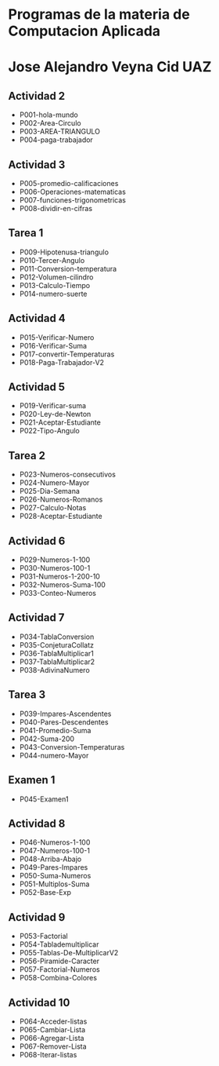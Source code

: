 # Programas de la materia de Computacion Aplicada
# Jose Alejandro Veyna Cid UAZ

## Actividad 2
- P001-hola-mundo
- P002-Area-Circulo
- P003-AREA-TRIANGULO
- P004-paga-trabajador

## Actividad 3
- P005-promedio-calificaciones
- P006-Operaciones-matematicas
- P007-funciones-trigonometricas
- P008-dividir-en-cifras

## Tarea 1
- P009-Hipotenusa-triangulo
- P010-Tercer-Angulo
- P011-Conversion-temperatura
- P012-Volumen-cilindro
- P013-Calculo-Tiempo
- P014-numero-suerte

## Actividad 4
- P015-Verificar-Numero
- P016-Verificar-Suma
- P017-convertir-Temperaturas
- P018-Paga-Trabajador-V2

## Actividad 5
- P019-Verificar-suma
- P020-Ley-de-Newton
- P021-Aceptar-Estudiante
- P022-Tipo-Angulo

## Tarea 2
- P023-Numeros-consecutivos
- P024-Numero-Mayor
- P025-Dia-Semana
- P026-Numeros-Romanos
- P027-Calculo-Notas
- P028-Aceptar-Estudiante

## Actividad 6
- P029-Numeros-1-100
- P030-Numeros-100-1
- P031-Numeros-1-200-10
- P032-Numeros-Suma-100
- P033-Conteo-Numeros

## Actividad 7
- P034-TablaConversion
- P035-ConjeturaCollatz
- P036-TablaMultiplicar1
- P037-TablaMultiplicar2
- P038-AdivinaNumero

## Tarea 3
- P039-Impares-Ascendentes
- P040-Pares-Descendentes
- P041-Promedio-Suma
- P042-Suma-200  
- P043-Conversion-Temperaturas
- P044-numero-Mayor

## Examen 1
- P045-Examen1

## Actividad 8
- P046-Numeros-1-100
- P047-Numeros-100-1
- P048-Arriba-Abajo
- P049-Pares-Impares
- P050-Suma-Numeros
- P051-Multiplos-Suma
- P052-Base-Exp

## Actividad 9
- P053-Factorial
- P054-Tablademultiplicar
- P055-Tablas-De-MultiplicarV2
- P056-Piramide-Caracter
- P057-Factorial-Numeros
- P058-Combina-Colores

## Actividad 10
- P064-Acceder-listas
- P065-Cambiar-Lista
- P066-Agregar-Lista
- P067-Remover-Lista
- P068-Iterar-listas